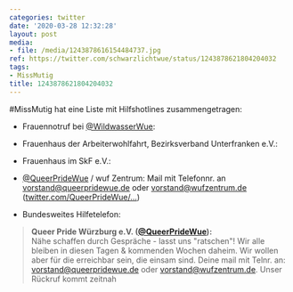 ```yaml
---
categories: twitter
date: '2020-03-28 12:32:28'
layout: post
media:
- file: /media/1243878616154484737.jpg
ref: https://twitter.com/schwarzlichtwue/status/1243878621804204032
tags:
- MissMutig
title: 1243878621804204032
---
```

#MissMutig hat eine Liste mit Hilfshotlines zusammengetragen:



- Frauennotruf bei [@WildwasserWue](https://twitter.com/WildwasserWue):

- Frauenhaus der Arbeiterwohlfahrt, Bezirksverband Unterfranken e.V.:

- Frauenhaus im SkF e.V.:  
- [@QueerPrideWue](https://twitter.com/QueerPrideWue) / wuf Zentrum: Mail mit Telefonnr. an vorstand@queerpridewue.de oder vorstand@wufzentrum.de ([twitter.com/QueerPrideWue/…](https://twitter.com/QueerPrideWue/status/1241387545675603970?s=19))

- Bundesweites Hilfetelefon: 
> <b>Queer Pride Würzburg e.V. ([@QueerPrideWue](https://twitter.com/QueerPrideWue)):</b>  
>Nähe schaffen durch Gespräche - lasst uns "ratschen"! Wir alle bleiben in diesen Tagen &amp; kommenden Wochen daheim. Wir wollen aber für die erreichbar sein, die einsam sind. Deine mail mit Telnr. an: vorstand@queerpridewue.de oder vorstand@wufzentrum.de. Unser Rückruf kommt zeitnah    

